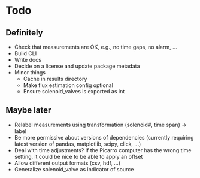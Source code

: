 # Todo

## Definitely
- Check that measurements are OK, e.g., no time gaps, no alarm, ...
- Build CLI
- Write docs
- Decide on a license and update package metadata
- Minor things
  - Cache in results directory
  - Make flux estimation config optional
  - Ensure solenoid_valves is exported as int

## Maybe later

- Relabel measurements using transformation (solenoid#, time span) -> label
- Be more permissive about versions of dependencies (currently requiring latest version of pandas, matplotlib, scipy, click, ...)
- Deal with time adjustments? If the Picarro computer has the wrong time setting, it could be nice to be able to apply an offset
- Allow different output formats (csv, hdf, ...)
- Generalize solenoid_valve as indicator of source
